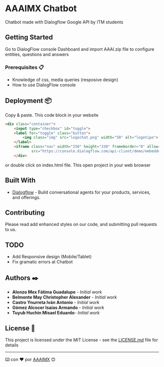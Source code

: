 # AAAIMX Chatbot
Chatbot made with Dialogflow Google API by ITM students

## Getting Started 

Go to DialogFlow console Dashboard and import AAAI.zip file to configure entities, questions and answers

### Prerequisites 📋

* Knowledge of css, media queries (resposive design)
* How to use DialogFlow console


## Deployment 📦

Copy & paste. This code block in your website

```HTML
<div class="container">
    <input type="checkbox" id="toggle">
    <label for="toggle" class="button">
        <img class="img" src="logochat.png" width="50" alt="logotipo">
    </label>
    <iframe class="nav" width="250" height="330" frameborder="0" allow="microphone;" scrolling="no"
            src="https://console.dialogflow.com/api-client/demo/embedded/81c7bb8b-aa22-4712-a59b-caf3ceb706b2"></iframe>
    </div>
```
or double click on index.html file. This open project in your web browser

## Built With

* [Dialogflow](https://dialogflow.com/docs) - Build conversational agents for your products, services, and offerings.

## Contributing

Please read add enhanced styles on our code, and submitting pull requests to us.

## TODO
* Add Responsive design (Mobile/Tablet)
* Fix gramatic errors at Chatbot

## Authors ✒️

- **Alonzo Mex Fátima Guadalupe** - *Initial work* 
- **Belmonte May Christopher Alexander** - *Initial work* 
- **Castro Ynurreta Iván Antonio** - *Initial work* 
- **Gómez Alcocer Isaías Armando** - *Initial work* 
- **Tuyub Huchin Misael Eduardo**- *Initial work* 

## License 📄

This project is licensed under the MIT License - see the [LICENSE.md](LICENSE.md) file for details

---
⌨️ con ❤️ por [AAAIMX](https://github.com/aaaimx) 😊